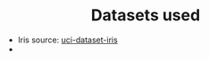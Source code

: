 <h1 align="center">Datasets used</h1>


 - Iris source: <a href="https://archive.ics.uci.edu/ml/datasets/iris"> uci-dataset-iris </a>
 -  
